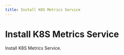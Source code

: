 ```yaml
---
title: Install K8S Metrics Service
---
```


# Install K8S Metrics Service

Install K8S Metrics Service.
